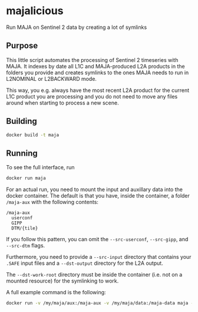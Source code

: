 # majalicious

Run MAJA on Sentinel 2 data by creating a lot of symlinks


## Purpose

This little script automates the processing of Sentinel 2 timeseries with MAJA.
It indexes by date all L1C and MAJA-produced L2A products in the folders you provide
and creates symlinks to the ones MAJA needs to run in L2NOMINAL or L2BACKWARD mode.

This way, you e.g. always have the most recent L2A product for the current L1C product
you are processing and you do not need to move any files around when starting to process
a new scene.


## Building

```bash
docker build -t maja
```

## Running

To see the full interface, run

```bash
docker run maja
```

For an actual run, you need to mount the input and auxillary data 
into the docker container.
The default is that you have, inside the container, a folder `/maja-aux`
with the following contents:

```
/maja-aux
  userconf
  GIPP
  DTM/{tile}
```
If you follow this pattern, you can omit the `--src-userconf`, `--src-gipp`, and `--src-dtm` flags. 

Furthermore, you need to provide a `--src-input` directory that contains your `.SAFE` input files
and a `--dst-output` directory for the L2A output.

The `--dst-work-root` directory must be inside the container (i.e. not on a mounted resource) for 
the symlinking to work.

A full example command is the following:

```bash
docker run -v /my/maja/aux:/maja-aux -v /my/maja/data:/maja-data maja --src-input /maja-data/input --dst-output /maja-data/output --tile 32UNG
```
